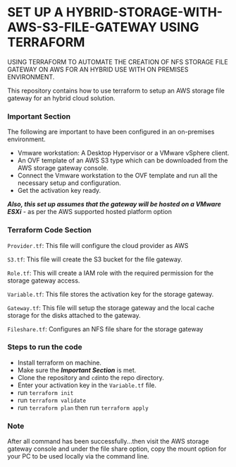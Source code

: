 # SET UP A HYBRID-STORAGE-WITH-AWS-S3-FILE-GATEWAY USING TERRAFORM

USING TERRAFORM TO AUTOMATE THE CREATION OF NFS STORAGE FILE GATEWAY ON AWS FOR AN HYBRID USE WITH ON PREMISES ENVIRONMENT.

This repository contains how to use terraform to setup an AWS storage file gateway for an hybrid cloud solution.

### Important Section

The following are important to have been configured in an on-premises environment.

- Vmware workstation: A Desktop Hypervisor or a VMware vSphere client.
- An OVF template of an AWS S3 type which can be downloaded from the AWS storage gateway console.
- Connect the Vmware workstation to the OVF template and run all the necessary setup and configuration.
- Get the activation key ready.

_**Also, this set up assumes that the gateway will be hosted on a VMware ESXi**_ - as per the AWS supported hosted platform option

### Terraform Code Section

`Provider.tf`: This file will configure the cloud provider as AWS

`S3.tf`: This file will create the S3 bucket for the file gateway.

`Role.tf`: This will create a IAM role with the required permission for the storage gateway access.

`Variable.tf`: This file stores the activation key for the storage gateway.

`Gateway.tf`: This file will setup the storage gateway and the local cache storage for the disks attached to the gateway.

`Fileshare.tf`: Configures an NFS file share for the storage gateway

### Steps to run the code

- Install terraform on machine.
- Make sure the _**Important Section**_ is met.
- Clone the repository and `cd`into the repo directory.
- Enter your activation key in the `Variable.tf` file.
- run `terraform init`
- run `terraform validate`
- run `terraform plan` then run `terraform apply`

### Note

After all command has been successfully...then visit the AWS storage gateway console and under the file share option, copy the mount option for your PC to be used locally via the command line.
